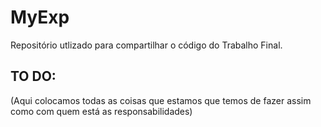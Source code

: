 # MyExp

Repositório utlizado para compartilhar o código do Trabalho Final.



## TO DO:
(Aqui colocamos todas as coisas que estamos que temos de fazer assim como com quem está as responsabilidades)

